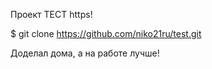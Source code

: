 Проект ТЕСТ https!

$ git clone https://github.com/niko21ru/test.git


Доделал дома, а на работе лучше!